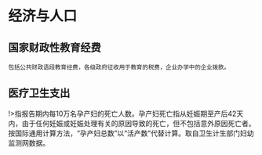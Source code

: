 # 经济与人口

## 国家财政性教育经费

```解释
包括公共财政语段教育经费，各级政府征收用于教育的税费，企业办学中的企业拨款。
```

##  医疗卫生支出
!>指报告期内每10万名孕产妇的死亡人数。孕产妇死亡指从妊娠期至产后42天内，由于任何妊娠或妊娠处理有关的原因导致的死亡，但不包括意外原因死亡者。按国际通用计算方法，“孕产妇总数”以“活产数”代替计算。取自卫生计生部门妇幼监测网数据。

